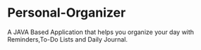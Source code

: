 # Personal-Organizer
A JAVA Based Application that helps you organize your day with Reminders,To-Do Lists and Daily Journal.

